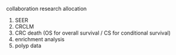 collaboration research allocation

1. SEER
2. CRCLM
3. CRC death (OS for overall survival / CS for conditional survival)
4. enrichment analysis
5. polyp data
